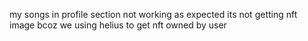 my songs in profile section not working as expected its not getting nft image bcoz we using helius to get nft owned by user